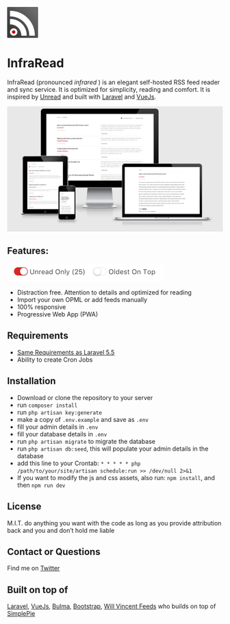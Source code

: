 <img src="public/img/touch/infraread144.png" width="72" height="72">

# InfraRead

InfraRead (pronounced _infrared_ ) is an elegant self-hosted RSS feed reader and sync service. It is optimized for simplicity, reading and comfort. It is inspired by [Unread](https://itunes.apple.com/us/app/unread-rss-reader/id1252376153?mt=8) and built with [Laravel](https://laravel.com) and [VueJs](https://vuejs.org/).

![](public/img/screenshot.png?raw=true)

## Features:

<img src="public/img/toggle-details.png?raw=true" width="365" height="42">

*  Distraction free. Attention to details and optimized for reading
*  Import your own OPML or add feeds manually
*  100% responsive
*  Progressive Web App (PWA)

## Requirements

*  [Same Requirements as Laravel 5.5](https://laravel.com/docs/5.5/installation#server-requirements)
*  Ability to create Cron Jobs

## Installation

*  Download or clone the repository to your server 
*  run ```composer install```
*  run ```php artisan key:generate```
*  make a copy of ```.env.example``` and save as ```.env```
*  fill your admin details in ```.env```
*  fill your database details in ```.env```
*  run ```php artisan migrate``` to migrate the database
*  run ```php artisan db:seed```, this will populate your admin details in the database
*  add this line to your Crontab: ```* * * * * php /path/to/your/site/artisan schedule:run >> /dev/null 2>&1```
*  If you want to modify the js and css assets, also run: ```npm install```, and then ```npm run dev```

## License

M.I.T. do anything you want with the code as long as you provide attribution back and you and don’t hold me liable

## Contact or Questions

Find me on [Twitter](https://twitter.com/beirutspring)

## Built on top of

[Laravel](laravel.com), [VueJs](vuejs.org), [Bulma](bulma.io), [Bootstrap](https://getbootstrap.com/), [Will Vincent Feeds](https://github.com/willvincent/feeds) who 
builds on top of [SimplePie](http://simplepie.org/)